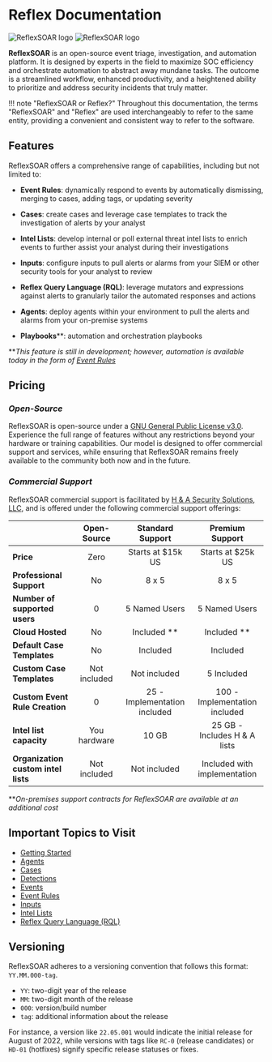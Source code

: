 # Reflex Documentation

<!-- LOGOS -->
![ReflexSOAR logo](img/color-logo-no-bg.svg#gh-light-mode-only)
![ReflexSOAR logo](img/white-logo-color-symbol-no-background.png#gh-dark-mode-only)

**ReflexSOAR** is an open-source event triage, investigation, and automation platform. It is designed by experts in the field to maximize SOC efficiency and orchestrate automation to abstract away mundane tasks. The outcome is a streamlined workflow, enhanced productivity, and a heightened ability to prioritize and address security incidents that truly matter.

!!! note "ReflexSOAR or Reflex?"
    Throughout this documentation, the terms "ReflexSOAR" and "Reflex" are used interchangeably to refer to the same entity, providing a convenient and consistent way to refer to the software.

## Features
ReflexSOAR offers a comprehensive range of capabilities, including but not limited to:

* **Event Rules**: dynamically respond to events by automatically dismissing, merging to cases, adding tags, or updating severity

* **Cases**: create cases and leverage case templates to track the investigation of alerts by your analyst

* **Intel Lists**: develop internal or poll external threat intel lists to enrich events to further assist your analyst during their investigations

* **Inputs**: configure inputs to pull alerts or alarms from your SIEM or other security tools for your analyst to review

* **Reflex Query Language (RQL)**: leverage mutators and expressions against alerts to granularly tailor the automated responses and actions

* **Agents**: deploy agents within your environment to pull the alerts and alarms from your on-premise systems

* **Playbooks****: automation and orchestration playbooks

***This feature is still in development; however, automation is available today in the form of [Event Rules](event-rules/index.md)*

## Pricing

### *Open-Source*
ReflexSOAR is open-source under a [GNU General Public License v3.0](https://www.gnu.org/licenses/gpl-3.0.en.html). Experience the full range of features without any restrictions beyond your hardware or training capabilities. Our model is designed to offer commercial support and services, while ensuring that ReflexSOAR remains freely available to the community both now and in the future.

### *Commercial Support*
ReflexSOAR commercial support is facilitated by [H & A Security Solutions, LLC](https://www.hasecuritysolutions.com/), and is offered under the following commercial support offerings:

|                                     | Open-Source     |   Standard Support           | Premium Support               |
| :---------------------------------- | :-------------: | :--------------------------: | :---------------------------: |
| **Price**                           | Zero            | Starts at $15k US            | Starts at $25k US             |
| **Professional Support**            | No              | 8 x 5                        | 8 x 5                         |
| **Number of supported users**       | 0               | 5 Named Users                | 5 Named Users                 |
| **Cloud Hosted**                    | No              | Included **                  | Included **                   |
| **Default Case Templates**          | No              | Included                     | Included                      |
| **Custom Case Templates**           | Not included    | Not included                 | 5 Included                    |
| **Custom Event Rule Creation**      | 0               | 25 - Implementation included | 100 - Implementation included |
| **Intel list capacity**             | You hardware    | 10 GB                        | 25 GB - Includes H & A lists  |
| **Organization custom intel lists** | Not included    | Not included                 | Included with implementation  |

***On-premises support contracts for ReflexSOAR are available at an additional cost*

## Important Topics to Visit

- [Getting Started](getting-started.md)
- [Agents](agents/index.md)
- [Cases](cases/index.md)
- [Detections](detections/index.md)
- [Events](events/index.md)
- [Event Rules](event-rules/index.md)
- [Inputs](inputs/index.md)
- [Intel Lists](intel-lists/index.md)
- [Reflex Query Language (RQL)](rql/index.md)

## Versioning
ReflexSOAR adheres to a versioning convention that follows this format: `YY.MM.000-tag`.

* `YY`: two-digit year of the release
* `MM`: two-digit month of the release
* `000`: version/build number
* `tag`: additional information about the release

For instance, a version like `22.05.001` would indicate the initial release for August of 2022, while versions with tags like `RC-0` (release candidates) or `HD-01` (hotfixes) signify specific release statuses or fixes.